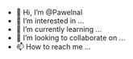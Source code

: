 - 👋 Hi, I’m @Pawelnal
- 👀 I’m interested in ...
- 🌱 I’m currently learning ...
- 💞️ I’m looking to collaborate on ...
- 📫 How to reach me ...

<!---
Pawelnal/Pawelnal is a ✨ special ✨ repository because its `README.md` (this file) appears on your GitHub profile.
You can click the Preview link to take a look at your changes.
--->
